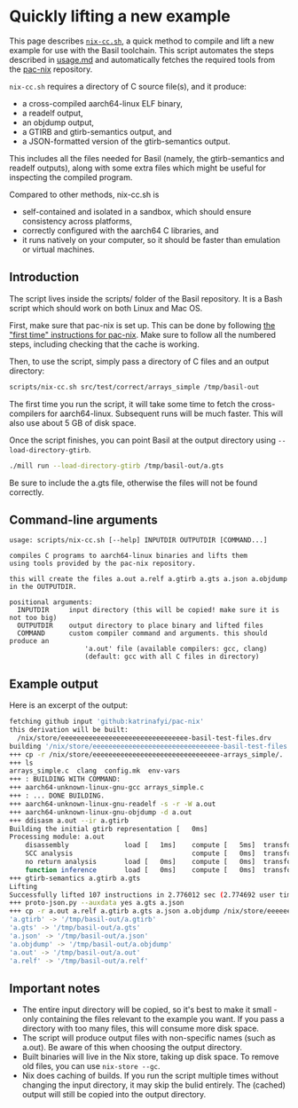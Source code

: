 # Quickly lifting a new example

This page describes [`nix-cc.sh`](https://github.com/UQ-PAC/BASIL/blob/main/scripts/nix-cc.sh),
a quick method to compile and lift a new example for use with the Basil toolchain.
This script automates the steps described in [usage.md](usage.md) and automatically
fetches the required tools from the [pac-nix](https://github.com/katrinafyi/pac-nix/)
repository.

`nix-cc.sh` requires a directory of C source file(s), and it produce:
- a cross-compiled aarch64-linux ELF binary,
- a readelf output,
- an objdump output,
- a GTIRB and gtirb-semantics output, and
- a JSON-formatted version of the gtirb-semantics output.

This includes all the files needed for Basil (namely, the gtirb-semantics and readelf outputs),
along with some extra files which might be useful for inspecting the compiled program.

Compared to other methods, nix-cc.sh is
- self-contained and isolated in a sandbox, which should ensure consistency across platforms,
- correctly configured with the aarch64 C libraries, and
- it runs natively on your computer, so it should be faster than emulation or virtual machines.

## Introduction

The script lives inside the scripts/ folder of the Basil repository.
It is a Bash script which should work on both Linux and Mac OS.

First, make sure that pac-nix is set up. This can be done by following
[the "first time" instructions for pac-nix](https://github.com/katrinafyi/pac-nix?tab=readme-ov-file#first-time).
Make sure to follow all the numbered steps, including checking that the cache is working.

Then, to use the script, simply pass a directory of C files and an output directory:
```bash
scripts/nix-cc.sh src/test/correct/arrays_simple /tmp/basil-out
```
The first time you run the script, it will take some time to fetch the cross-compilers
for aarch64-linux. Subsequent runs will be much faster. This will also use about 5 GB of disk space.

Once the script finishes, you can point Basil at the output directory using `--load-directory-gtirb`.
```bash
./mill run --load-directory-gtirb /tmp/basil-out/a.gts
```
Be sure to include the a.gts file, otherwise the files will not be found correctly.

## Command-line arguments

```
usage: scripts/nix-cc.sh [--help] INPUTDIR OUTPUTDIR [COMMAND...]

compiles C programs to aarch64-linux binaries and lifts them
using tools provided by the pac-nix repository.

this will create the files a.out a.relf a.gtirb a.gts a.json a.objdump
in the OUTPUTDIR.

positional arguments:
  INPUTDIR     input directory (this will be copied! make sure it is not too big)
  OUTPUTDIR    output directory to place binary and lifted files
  COMMAND      custom compiler command and arguments. this should produce an
                   'a.out' file (available compilers: gcc, clang)
                   (default: gcc with all C files in directory)
```

## Example output

Here is an excerpt of the output:
```bash
fetching github input 'github:katrinafyi/pac-nix'
this derivation will be built:
  /nix/store/eeeeeeeeeeeeeeeeeeeeeeeeeeeeeeee-basil-test-files.drv
building '/nix/store/eeeeeeeeeeeeeeeeeeeeeeeeeeeeeeee-basil-test-files.drv'...
+++ cp -r /nix/store/eeeeeeeeeeeeeeeeeeeeeeeeeeeeeeee-arrays_simple/. .
+++ ls
arrays_simple.c  clang  config.mk  env-vars
+++ : BUILDING WITH COMMAND:
+++ aarch64-unknown-linux-gnu-gcc arrays_simple.c
+++ : ... DONE BUILDING.
+++ aarch64-unknown-linux-gnu-readelf -s -r -W a.out
+++ aarch64-unknown-linux-gnu-objdump -d a.out
+++ ddisasm a.out --ir a.gtirb
Building the initial gtirb representation [   0ms]
Processing module: a.out
    disassembly              load [   1ms]    compute [   5ms]  transform [   0ms]
    SCC analysis                              compute [   0ms]  transform [   0ms]
    no return analysis       load [   0ms]    compute [   0ms]  transform [   0ms]
    function inference       load [   0ms]    compute [   0ms]  transform [   0ms]
+++ gtirb-semantics a.gtirb a.gts
Lifting
Successfully lifted 107 instructions in 2.776012 sec (2.774692 user time) (0 failure: 0 unique opcodes) (0.00 0000 cache hit rate)
+++ proto-json.py --auxdata yes a.gts a.json
+++ cp -r a.out a.relf a.gtirb a.gts a.json a.objdump /nix/store/eeeeeeeeeeeeeeeeeeeeeeeeeeeeeeee-basil-test-files
'a.gtirb' -> '/tmp/basil-out/a.gtirb'
'a.gts' -> '/tmp/basil-out/a.gts'
'a.json' -> '/tmp/basil-out/a.json'
'a.objdump' -> '/tmp/basil-out/a.objdump'
'a.out' -> '/tmp/basil-out/a.out'
'a.relf' -> '/tmp/basil-out/a.relf'
```

## Important notes

- The entire input directory will be copied, so it's best to make it small - only containing
  the files relevant to the example you want.
  If you pass a directory with too many files, this will consume more disk space.
- The script will produce output files with non-specific names (such as a.out).
  Be aware of this when choosing the output directory.
- Built binaries will live in the Nix store, taking up disk space. To remove old files,
  you can use `nix-store --gc`.
- Nix does caching of builds. If you run the script multiple times without changing the
  input directory, it may skip the bulid entirely. The (cached) output will still be copied
  into the output directory.

